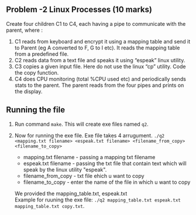 ## Problem -2 Linux Processes (10 marks)

Create four children C1 to C4, each having a pipe to communicate with
the parent, where :
1. C1 reads from keyboard and encrypt it using a mapping table and send it to
Parent (eg A converted to F, G to I etc). It reads the mapping table from
a predefined file.
2. C2 reads data from a text file and speaks it using “espeak” linux utility.
3. C3 copies a given input file. Here do not use the linux “cp” utility. Code
the copy function.
4. C4 does CPU monitoring (total %CPU used etc) and periodically sends stats
to the parent.
The parent reads from the four pipes and prints on the display.

## Running the file
1. Run command `make`. This will create exe files named `q2`.
2. Now for running the exe file. Exe file takes 4 arrugument. `./q2 <mapping.txt filename> <espeak.txt filename> <filename_from_copy> <filename_to_copy>`
    -  mapping.txt filename - passing a mapping txt filename 
    - espeak.txt filename - passing the txt file that contain text which will speak by the linux utility "espeak".
    - filename_from_copy - txt file ehich u want to copy
    - filename_to_copy - enter the name of the file in which u want to copy

    We provided the mapping_table.txt, espeak.txt<br>
    Example for ruuning the exe file: ` ./q2 mapping_table.txt espeak.txt mapping_table.txt copy.txt `.
